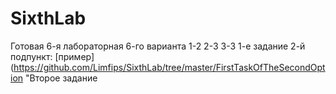 # SixthLab
Готовая 6-я лабораторная 6-го варианта
1-2 2-3 3-3
1-е задание 2-й подпункт: [пример](https://github.com/Limfips/SixthLab/tree/master/FirstTaskOfTheSecondOption "Второе задание
